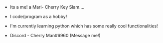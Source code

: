 - Its a me! a Mari- Cherry Key Slam....

- I code/program as a hobby!

- I'm currently learning python which has some really cool functionalities!

- Discord - Cherry Man#6960 (Message me!)
